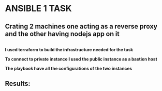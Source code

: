 # ANSIBLE 1 TASK
## Crating 2 machines one acting as a reverse proxy and the other having nodejs app on it 
![]()

**I used terraform to build the infrastructure needed for the task**
![]()

**To connect to private instance I used the public instance as a bastion host**

**The playbook have all the configurations of the two instances**

## Results:
![]()
![]()
